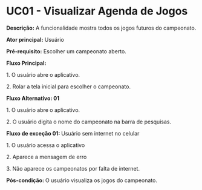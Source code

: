 # UC01 - Visualizar Agenda de Jogos

<p><b>Descrição:</b> A funcionalidade mostra todos os jogos futuros do campeonato.</p>
<p><b>Ator principal:</b> Usuário</p>
<p><b>Pré-requisito:</b> Escolher um campeonato aberto. </p>
<b>Fluxo Principal:</b>
<p class = "text-justify">1. O usuário abre o aplicativo.</p>
</p class = "text-justify">2. Rolar a tela inicial para escolher o campeonato.</p>
<p><b>Fluxo Alternativo: 01</b> </p>
<p class = "text-justify">1. O usuário abre o aplicativo.</p>
<p class = "text-justify">2. O usuário digita o nome do campeonato na barra de pesquisas.</p>
<b>Fluxo de exceção 01: </b>Usuário sem internet no celular
<p class = "text-justify">1. O usuário acessa o aplicativo</p>
<p class = "text-justify">2. Aparece a mensagem de erro</p>
<p class = "text-justify">3. Não aparece os campeonatos por falta de internet.</p>

<p class = "text-justify"><b>Pós-condição: </b>O usuário visualiza os jogos do campeonato. </p>